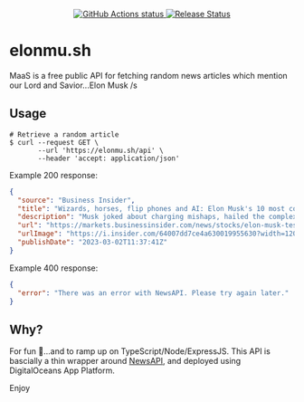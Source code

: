 <p align="center">
    <a href="https://github.com/nickatnight/elonmu.sh/actions">
        <img alt="GitHub Actions status" src="https://github.com/nickatnight/elonmu.sh/actions/workflows/main.yml/badge.svg">
    </a>
    <a href="https://github.com/nickatnight/elonmu.sh/releases"><img alt="Release Status" src="https://img.shields.io/github/v/release/nickatnight/elonmu.sh"></a>
</p>

# elonmu.sh

MaaS is a free public API for fetching random news articles which mention our Lord and Savior...Elon Musk /s

## Usage

```shell
# Retrieve a random article
$ curl --request GET \
       --url 'https://elonmu.sh/api' \
       --header 'accept: application/json'
```

Example 200 response:

```json
{
  "source": "Business Insider",
  "title": "Wizards, horses, flip phones and AI: Elon Musk's 10 most colorful quotes from Tesla's investor day",
  "description": "Musk joked about charging mishaps, hailed the complexity of the human brain, and voiced his fears about the rise of artificial intelligence.",
  "url": "https://markets.businessinsider.com/news/stocks/elon-musk-tesla-investor-day-ai-electric-vehicles-self-driving-2023-3",
  "urlImage": "https://i.insider.com/64007dd7ce4a630019955630?width=1200&format=jpeg",
  "publishDate": "2023-03-02T11:37:41Z"
}
```

Example 400 response:

```json
{
  "error": "There was an error with NewsAPI. Please try again later."
}
```

## Why?

For fun 🤡...and to ramp up on TypeScript/Node/ExpressJS. This API is bascially a thin wrapper around [NewsAPI](https://newsapi.org/), and deployed using DigitalOceans App Platform.

Enjoy
